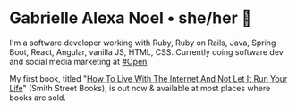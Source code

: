 # Gabrielle Alexa Noel • she/her 🦋
I'm a software developer working with Ruby, Ruby on Rails, Java, Spring Boot, React, Angular, vanilla JS, HTML, CSS. Currently doing software dev and social media marketing at <a href="https://hashtagopen.com">#Open</a>.

My first book, titled "<a href="https://www.barnesandnoble.com/w/how-to-live-with-the-internet-and-not-let-it-run-your-life-gabrielle-alexa-noel/1137428227">How To Live With The Internet And Not Let It Run Your Life</a>" (Smith Street Books), is out now & available at most places where books are sold.

